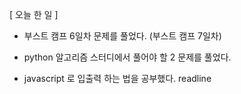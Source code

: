 [ 오늘 한 일 ]


- 부스트 캠프 6일차 문제를 풀었다.  (부스트 캠프 7일차)


- python 알고리즘 스터디에서 풀어야 할 2 문제를 풀었다.


- javascript 로 입출력 하는 법을 공부했다. readline

